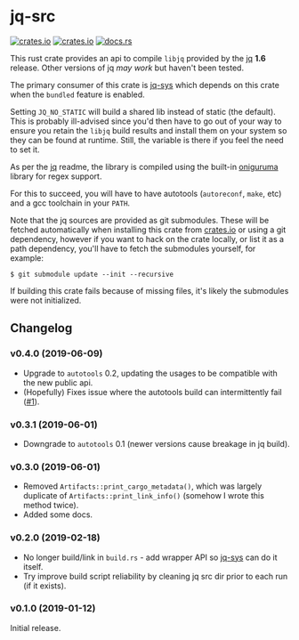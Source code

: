 # jq-src

[![crates.io](https://img.shields.io/crates/v/jq-src.svg)](https://crates.io/crates/jq-src)
[![crates.io](https://img.shields.io/crates/d/jq-src.svg)](https://crates.io/crates/jq-src)
[![docs.rs](https://docs.rs/jq-src/badge.svg)](https://docs.rs/jq-src)

This rust crate provides an api to compile `libjq` provided by the [jq]
**1.6** release. Other versions of jq _may work_ but haven't been tested.

The primary consumer of this crate is [jq-sys] which depends on this crate
when the `bundled` feature is enabled.

Setting `JQ_NO_STATIC` will build a shared lib instead of static (the default).
This is probably ill-advised since you'd then have to go out of your way to
ensure you retain the `libjq` build results and install them on your system
so they can be found at runtime. Still, the variable is there if you feel the
need to set it.

As per the [jq] readme, the library is compiled using the built-in [oniguruma]
library for regex support.

For this to succeed, you will have to have autotools (`autoreconf`, `make`,
etc) and a gcc toolchain in your `PATH`.

Note that the jq sources are provided as git submodules. These will be fetched
automatically when installing this crate from [crates.io] or using a git dependency,
however if you want to hack on the crate locally, or list it as a path dependency,
you'll have to fetch the submodules yourself, for example:

```
$ git submodule update --init --recursive
```

If building this crate fails because of missing files, it's likely the submodules
were not initialized.

## Changelog

### v0.4.0 (2019-06-09)

- Upgrade to `autotools` 0.2, updating the usages to be compatible with the
  new public api.
- (Hopefully) Fixes issue where the autotools build can intermittently fail
  ([#1]).

### v0.3.1 (2019-06-01)

- Downgrade to `autotools` 0.1 (newer versions cause breakage in jq build).

### v0.3.0 (2019-06-01)

- Removed `Artifacts::print_cargo_metadata()`, which was largely duplicate of
  `Artifacts::print_link_info()` (somehow I wrote this method twice).
- Added some docs.

### v0.2.0 (2019-02-18)

- No longer build/link in `build.rs` - add wrapper API so [jq-sys] can do it
  itself.
- Try improve build script reliability by cleaning jq src dir prior to each
  run (if it exists).

### v0.1.0 (2019-01-12)

Initial release.


[jq]: https://github.com/stedolan/jq
[crates.io]: https://crates.io/
[oniguruma]: https://github.com/kkos/oniguruma/
[jq-sys]: https://github.com/onelson/jq-sys
[#1]: https://github.com/onelson/jq-src/issues/1
